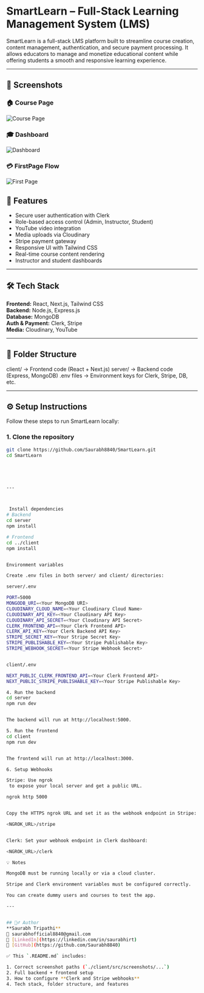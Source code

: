 # SmartLearn – Full-Stack Learning Management System (LMS)

SmartLearn is a full-stack LMS platform built to streamline course creation, content management, authentication, and secure payment processing. It allows educators to manage and monetize educational content while offering students a smooth and responsive learning experience.

---

## 📸 Screenshots

### 🏠 Course Page
![Course Page](./assets/screenshots/coursepage.jpg)


### 🎓  Dashboard
![Dashboard](./assets/screenshots/dashboard.jpg)

### 💳 FirstPage Flow
![First Page](./assets/screenshots/firstpage.jpg)


## 🚀 Features
- Secure user authentication with Clerk
- Role-based access control (Admin, Instructor, Student)
- YouTube video integration
- Media uploads via Cloudinary
- Stripe payment gateway
- Responsive UI with Tailwind CSS
- Real-time course content rendering
- Instructor and student dashboards

---

## 🛠️ Tech Stack
**Frontend:** React, Next.js, Tailwind CSS  
**Backend:** Node.js, Express.js  
**Database:** MongoDB  
**Auth & Payment:** Clerk, Stripe  
**Media:** Cloudinary, YouTube

---

## 🧩 Folder Structure
client/ → Frontend code (React + Next.js)
server/ → Backend code (Express, MongoDB)
.env files → Environment keys for Clerk, Stripe, DB, etc.



---

## ⚙️ Setup Instructions

Follow these steps to run SmartLearn locally:

### **1. Clone the repository**
```bash
git clone https://github.com/Saurabh8840/SmartLearn.git
cd SmartLearn





---



 Install dependencies
# Backend
cd server
npm install

# Frontend
cd ../client
npm install


Environment variables

Create .env files in both server/ and client/ directories:

server/.env

PORT=5000
MONGODB_URI=<Your MongoDB URI>
CLOUDINARY_CLOUD_NAME=<Your Cloudinary Cloud Name>
CLOUDINARY_API_KEY=<Your Cloudinary API Key>
CLOUDINARY_API_SECRET=<Your Cloudinary API Secret>
CLERK_FRONTEND_API=<Your Clerk Frontend API>
CLERK_API_KEY=<Your Clerk Backend API Key>
STRIPE_SECRET_KEY=<Your Stripe Secret Key>
STRIPE_PUBLISHABLE_KEY=<Your Stripe Publishable Key>
STRIPE_WEBHOOK_SECRET=<Your Stripe Webhook Secret>


client/.env

NEXT_PUBLIC_CLERK_FRONTEND_API=<Your Clerk Frontend API>
NEXT_PUBLIC_STRIPE_PUBLISHABLE_KEY=<Your Stripe Publishable Key>

4. Run the backend
cd server
npm run dev


The backend will run at http://localhost:5000.

5. Run the frontend
cd client
npm run dev


The frontend will run at http://localhost:3000.

6. Setup Webhooks

Stripe: Use ngrok
 to expose your local server and get a public URL.

ngrok http 5000


Copy the HTTPS ngrok URL and set it as the webhook endpoint in Stripe:

<NGROK_URL>/stripe


Clerk: Set your webhook endpoint in Clerk dashboard:

<NGROK_URL>/clerk

💡 Notes

MongoDB must be running locally or via a cloud cluster.

Stripe and Clerk environment variables must be configured correctly.

You can create dummy users and courses to test the app.

---


## 🙋‍♂️ Author
**Saurabh Tripathi**  
📧 saurabhofficial8840@gmail.com  
🔗 [LinkedIn](https://linkedin.com/in/saurabhirt)  
🔗 [GitHub](https://github.com/Saurabh8840)

✅ This `.README.md` includes:

1. Correct screenshot paths (`./client/src/screenshots/...`)  
2. Full backend + frontend setup  
3. How to configure **Clerk and Stripe webhooks**  
4. Tech stack, folder structure, and features  



